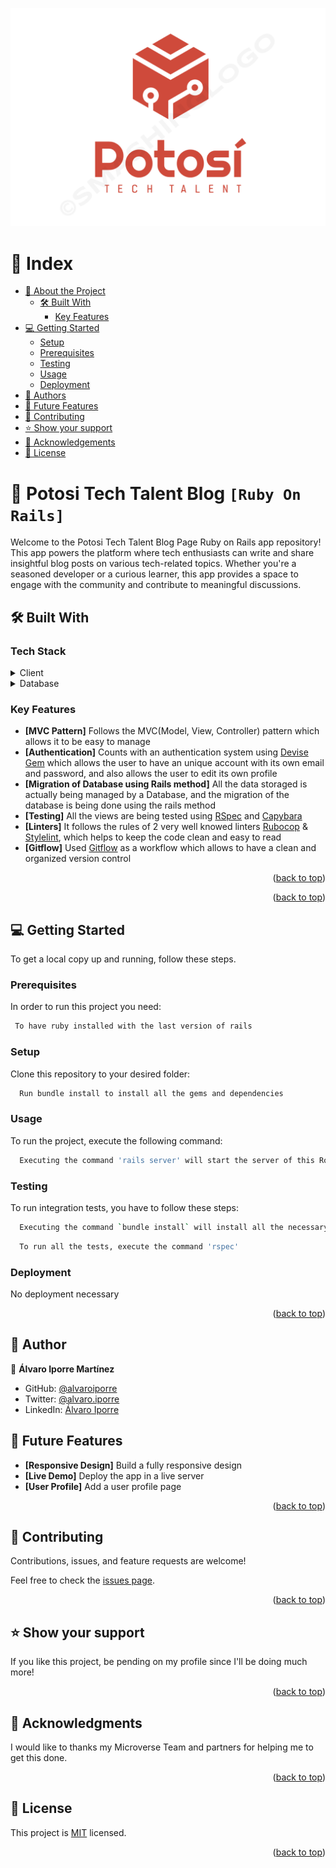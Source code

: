 <a name="readme-top"></a>

<div align="center">
  <img src="public/logo_tech_talent.png" alt="Logo">

</div>


# 📗 Index

- [📖 About the Project](#about-project)
  - [🛠 Built With](#built-with)
    - [Key Features](#key-features)
  <!-- - [🚀 Live Demo](#live-demo) -->
- [💻 Getting Started](#getting-started)
  - [Setup](#setup)
  - [Prerequisites](#prerequisites)
  - [Testing](#testing)
  - [Usage](#usage)
  - [Deployment](#deployment)
- [👥 Authors](#author)
- [🔭 Future Features](#features)
- [🤝 Contributing](#contributing)
- [⭐️ Show your support](#support)
- [🙏 Acknowledgements](#acknowledgements)
- [📝 License](#license)

<!-- PROJECT DESCRIPTION -->

# 📖 Potosi Tech Talent Blog `[Ruby On Rails]` <a name="about-project"></a>

Welcome to the Potosi Tech Talent Blog Page Ruby on Rails app repository! This app powers the platform where tech enthusiasts can write and share insightful blog posts on various tech-related topics. Whether you're a seasoned developer or a curious learner, this app provides a space to engage with the community and contribute to meaningful discussions.

## 🛠 Built With <a name="built-with"></a>

### Tech Stack <a name="tech-stack"></a>

<details>
    <summary>Client</summary>
    <ul>
      <li><a href="https://www.ruby-lang.org/en/">Ruby</a></li>
      <li><a href="https://rubyonrails.org/">Ruby on Rails</a></li>
    </ul>
  </details>

<details>
<summary>Database</summary>
  <ul>
   <li><a href="https://www.postgresql.org/">PostgreSQL</a></li>
  </ul>
</details>

<!-- Features -->

### Key Features <a name="key-features"></a>

- **[MVC Pattern]** Follows the MVC(Model, View, Controller) pattern which allows it to be easy to manage
- **[Authentication]** Counts with an authentication system using [Devise Gem](https://github.com/heartcombo/devise) which allows the user to have an unique account with its own email and password, and also allows the user to edit its own profile
- **[Migration of Database using Rails method]** All the data storaged is actually being managed by a Database, and the migration of the database is being done using the rails method
- **[Testing]** All the views are being tested using [RSpec](https://rspec.info/) and [Capybara](https://github.com/teamcapybara/capybara)
- **[Linters]** It follows the rules of 2 very well knowed linters [Rubocop](https://rubocop.org/) & [Stylelint](https://stylelint.io/), which helps to keep the code clean and easy to read
- **[Gitflow]** Used [Gitflow](https://www.atlassian.com/git/tutorials/comparing-workflows/gitflow-workflow) as a workflow which allows to have a clean and organized version control

<p align="right">(<a href="#readme-top">back to top</a>)</p>

<!-- LIVE DEMO -->

<!-- ## 🚀 Preview <a name="live-demo"></a>

Will be implemented in the future -->

<p align="right">(<a href="#readme-top">back to top</a>)</p>

<!-- GETTING STARTED -->

## 💻 Getting Started <a name="getting-started"></a>

To get a local copy up and running, follow these steps.

### Prerequisites

In order to run this project you need:

```sh
 To have ruby installed with the last version of rails
```

### Setup

Clone this repository to your desired folder:

```sh
  Run bundle install to install all the gems and dependencies
```

### Usage

To run the project, execute the following command:

```sh
  Executing the command 'rails server' will start the server of this RoR app
```

### Testing

To run integration tests, you have to follow these steps:

```sh
  Executing the command `bundle install` will install all the necessary dependencies to run the tests of this RoR app
```

```sh
  To run all the tests, execute the command 'rspec'
```
<!-- 
```sh
  To run specific the specific tests for each view, execute one of the following codes:

  Do user_index view test command: 'rspec spec/views/users/index.html.erb_spec.rb'
  Do user_show view test command: 'rspec spec/views/users/show.html.erb_spec.rb'
  Do posts_index view test command: 'rspec spec/views/posts/index.html.erb_spec.rb'
  Do posts_show view test command: 'rspec spec/views/posts/show.html.erb_spec.rb'
``` -->

### Deployment

No deployment necessary

<p align="right">(<a href="#readme-top">back to top</a>)</p>

<!-- AUTHOR -->

## 👥 Author <a name="author"></a>

👤 **Álvaro Iporre Martínez**

- GitHub: [@alvaroiporre](https://github.com/alvaroiporre)
- Twitter: [@alvaro.iporre](https://twitter.com/Alvaro41065582)
- LinkedIn: [Álvaro Iporre](https://www.linkedin.com/in/alvaroiporre/)

<!-- ## ✨ Contributors
 -->


<!-- FEATURES -->

## 🔭 Future Features <a name="features"></a>

- **[Responsive Design]** Build a fully responsive design
- **[Live Demo]** Deploy the app in a live server
- **[User Profile]** Add a user profile page

<p align="right">(<a href="#readme-top">back to top</a>)</p>

<!-- CONTRIBUTING -->

## 🤝 Contributing <a name="contributing"></a>

Contributions, issues, and feature requests are welcome!

Feel free to check the [issues page](https://github.com/alvaroiporre/Tech-Talent-Potosi/issues).

<p align="right">(<a href="#readme-top">back to top</a>)</p>

<!-- SUPPORT -->

## ⭐️ Show your support <a name="support"></a>

If you like this project, be pending on my profile since I'll be doing much more!

<p align="right">(<a href="#readme-top">back to top</a>)</p>

<!-- ACKNOWLEDGEMENTS -->

## 🙏 Acknowledgments <a name="acknowledgements"></a>

I would like to thanks my Microverse Team and partners for helping me to get this done.

<p align="right">(<a href="#readme-top">back to top</a>)</p>

<!-- LICENSE -->

## 📝 License <a name="license"></a>

This project is [MIT](./LICENSE) licensed.

<p align="right">(<a href="#readme-top">back to top</a>)</p>